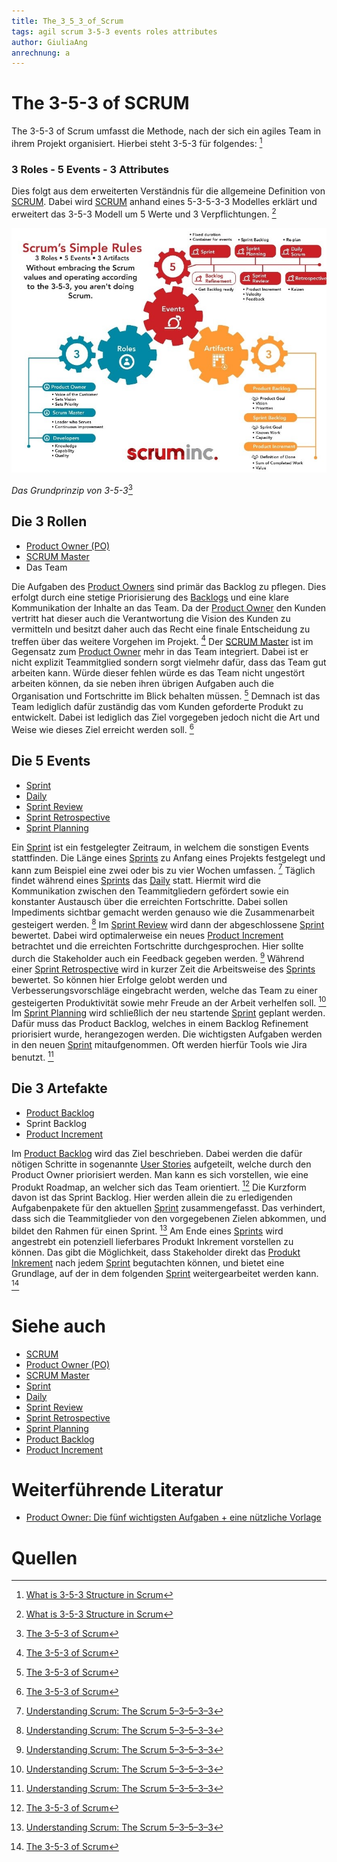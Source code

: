 ```yaml
---
title: The_3_5_3_of_Scrum
tags: agil scrum 3-5-3 events roles attributes
author: GiuliaAng
anrechnung: a
---
```


# The 3-5-3 of SCRUM

The 3-5-3 of Scrum umfasst die Methode, nach der sich ein agiles Team in ihrem Projekt organisiert. Hierbei steht 3-5-3 für folgendes: [^1]

### 3 Roles - 5 Events - 3 Attributes

Dies folgt aus dem erweiterten Verständnis für die allgemeine Definition von [SCRUM](SCRUM.md). Dabei wird [SCRUM](SCRUM.md) anhand eines 5-3-5-3-3 Modelles erklärt und erweitert das 3-5-3 Modell um 5 Werte und 3 Verpflichtungen. [^1]

![Grundprinzip](The_3_5_3_of_Scrum/Scrum.jpg)

*Das Grundprinzip von 3-5-3*[^2]

## Die 3 Rollen

* [Product Owner (PO)](Product_Owner.md)
* [SCRUM Master](Scrum_Master.md)
* Das Team

Die Aufgaben des [Product Owners](Product_Owner.md) sind primär das Backlog zu pflegen. Dies erfolgt durch eine stetige Priorisierung des [Backlogs](Product_Backlog.md) und eine klare Kommunikation der Inhalte an das Team. Da der [Product Owner](Product_Owner.md) den Kunden vertritt hat dieser auch die Verantwortung die Vision des Kunden zu vermitteln und besitzt daher auch das Recht eine finale Entscheidung zu treffen über das weitere Vorgehen im Projekt. [^2]
Der [SCRUM Master](Scrum_Master.md) ist im Gegensatz zum [Product Owner](Product_Owner.md) mehr in das Team integriert. Dabei ist er nicht explizit Teammitglied sondern sorgt vielmehr dafür, dass das Team gut arbeiten kann. Würde dieser fehlen würde es das Team nicht ungestört arbeiten können, da sie neben ihren übrigen Aufgaben auch die Organisation und Fortschritte im Blick behalten müssen. [^2]
Demnach ist das Team lediglich dafür zuständig das vom Kunden geforderte Produkt zu entwickelt. Dabei ist lediglich das Ziel vorgegeben jedoch nicht die Art und Weise wie dieses Ziel erreicht werden soll. [^2]

## Die 5 Events

* [Sprint](Sprint.md)
* [Daily](Daily_Scrum.md)
* [Sprint Review](Sprint_Review.md)
* [Sprint Retrospective](Retrospective.md)
* [Sprint Planning](Sprint_Planning.md)

Ein [Sprint](Sprint.md) ist ein festgelegter Zeitraum, in welchem die sonstigen Events stattfinden. Die Länge eines [Sprints](Sprint.md) zu Anfang eines Projekts festgelegt und kann zum Beispiel eine zwei oder bis zu vier Wochen umfassen. [^3]
Täglich findet während eines [Sprints](Sprint.md) das [Daily](Daily_Scrum.md) statt. Hiermit wird die Kommunikation zwischen den Teammitgliedern gefördert sowie ein konstanter Austausch über die erreichten Fortschritte. Dabei sollen Impediments sichtbar gemacht werden genauso wie die Zusammenarbeit gesteigert werden. [^3]
Im [Sprint Review](Sprint_Review.md) wird dann der abgeschlossene [Sprint](Sprint.md) bewertet. Dabei wird optimalerweise ein neues [Product Increment](Increment.md) betrachtet und die erreichten Fortschritte durchgesprochen. Hier sollte durch die Stakeholder auch ein Feedback gegeben werden. [^3]
Während einer [Sprint Retrospective](Retrospective.md) wird in kurzer Zeit die Arbeitsweise des [Sprints](Sprint.md) bewertet. So können hier Erfolge gelobt werden und Verbesserungsvorschläge eingebracht werden, welche das Team zu einer gesteigerten Produktivität sowie mehr Freude an der Arbeit verhelfen soll. [^3]
Im [Sprint Planning](Sprint_Planning.md) wird schließlich der neu startende [Sprint](Sprint.md) geplant werden. Dafür muss das Product Backlog, welches in einem Backlog Refinement priorisiert wurde, herangezogen werden. Die wichtigsten Aufgaben werden in den neuen [Sprint](Sprint.md) mitaufgenommen. Oft werden hierfür Tools wie Jira benutzt. [^3]

## Die 3 Artefakte

* [Product Backlog](Product_Backlog.md)
* Sprint Backlog
* [Product Increment](Increment.md)

Im [Product Backlog](Product_Backlog.md) wird das Ziel beschrieben. Dabei werden die dafür nötigen Schritte in sogenannte [User Stories](User_Story.md) aufgeteilt, welche durch den Product Owner priorisiert werden. Man kann es sich vorstellen, wie eine Produkt Roadmap, an welcher sich das Team orientiert. [^2]
Die Kurzform davon ist das Sprint Backlog. Hier werden allein die zu erledigenden Aufgabenpakete für den aktuellen [Sprint](Sprint.md) zusammengefasst. Das verhindert, dass sich die Teammitglieder von den vorgegebenen Zielen abkommen, und bildet den Rahmen für einen Sprint. [^3]
Am Ende eines [Sprints](Sprint.md) wird angestrebt ein potenziell lieferbares Produkt Inkrement vorstellen zu können. Das gibt die Möglichkeit, dass Stakeholder direkt das [Produkt Inkrement](Increment.md) nach jedem [Sprint](Sprint.md) begutachten können, und bietet eine Grundlage, auf der in dem folgenden [Sprint](Sprint.md) weitergearbeitet werden kann. [^2]


# Siehe auch

* [SCRUM](SCRUM.md)
* [Product Owner (PO)](Product_Owner.md)
* [SCRUM Master](Scrum_Master.md)
* [Sprint](Sprint.md)
* [Daily](Daily_Scrum.md)
* [Sprint Review](Sprint_Review.md)
* [Sprint Retrospective](Retrospective.md)
* [Sprint Planning](Sprint_Planning.md)
* [Product Backlog](Product_Backlog.md)
* [Product Increment](Increment.md)


# Weiterführende Literatur

* [Product Owner: Die fünf wichtigsten Aufgaben + eine nützliche Vorlage](https://agilescrumgroup.de/product-owner-aufgaben/)

# Quellen

[^1]: [What is 3-5-3 Structure in Scrum](https://www.zentao.pm/blog/3-5-3-structure-scrum-136.html)
[^2]: [The 3-5-3 of Scrum](https://www.scruminc.com/the-3-5-3-of-scrum/)
[^3]: [Understanding Scrum: The Scrum 5–3–5–3–3](https://medium.com/agile-outside-the-box/understanding-scrum-the-scrum-5-3-5-3-3-d8c2553899df)
